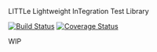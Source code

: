 LITTLe Lightweight InTegration Test Library

[![Build Status](https://travis-ci.org/TobiEiss/LITTLe.svg?branch=master)](https://travis-ci.org/TobiEiss/LITTLe)
[![Coverage Status](https://coveralls.io/repos/github/TobiEiss/LITTLe/badge.svg?branch=master)](https://coveralls.io/github/TobiEiss/LITTLe?branch=master)

WIP